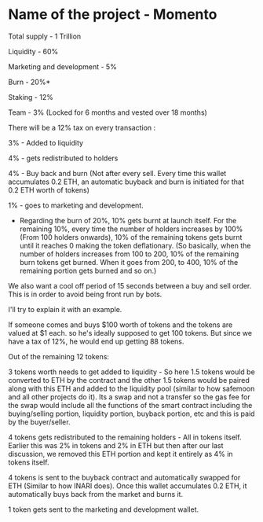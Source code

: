 # Name of the project - Momento

Total supply - 1 Trillion

Liquidity - 60%

Marketing and development - 5%

Burn - 20%\*

Staking - 12%

Team - 3% (Locked for 6 months and vested over 18 months)

There will be a 12% tax on every transaction :

3% - Added to liquidity

4% - gets redistributed to holders

4% - Buy back and burn (Not after every sell. Every time this wallet accumulates 0.2 ETH, an automatic buyback and burn is initiated for that 0.2 ETH worth of tokens)

1% - goes to marketing and development.

- Regarding the burn of 20%, 10% gets burnt at launch itself. For the remaining 10%, every time the number of holders increases by 100% (From 100 holders onwards), 10% of the remaining tokens gets burnt until it reaches 0 making the token deflationary. (So basically, when the number of holders increases from 100 to 200, 10% of the remaining burn tokens get burned. When it goes from 200, to 400, 10% of the remaining portion gets burned and so on.)

We also want a cool off period of 15 seconds between a buy and sell order. This is in order to avoid being front run by bots.

I'll try to explain it with an example.

If someone comes and buys $100 worth of tokens and the tokens are valued at $1 each. so he's ideally supposed to get 100 tokens. But since we have a tax of 12%, he would end up getting 88 tokens.

Out of the remaining 12 tokens:

3 tokens worth needs to get added to liquidity - So here 1.5 tokens would be converted to ETH by the contract and the other 1.5 tokens would be paired along with this ETH and added to the liquidity pool (similar to how safemoon and all other projects do it). Its a swap and not a transfer so the gas fee for the swap would include all the functions of the smart contract including the buying/selling portion, liquidity portion, buyback portion, etc and this is paid by the buyer/seller.

4 tokens gets redistributed to the remaining holders - All in tokens itself. Earlier this was 2% in tokens and 2% in ETH but then after our last discussion, we removed this ETH portion and kept it entirely as 4% in tokens itself.

4 tokens is sent to the buyback contract and automatically swapped for ETH (Similar to how INARI does). Once this wallet accumulates 0.2 ETH, it automatically buys back from the market and burns it.

1 token gets sent to the marketing and development wallet.
